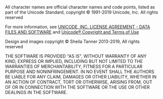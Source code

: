All character names are official character names and code points, listed as part of the Unicode Standard, copyright © 1991-2019 Unicode, Inc. All rights reserved

For more information, see [UNICODE, INC. LICENSE AGREEMENT - DATA FILES AND SOFTWARE](https://www.unicode.org/license.html) and [Unicode® Copyright and Terms of Use](http://www.unicode.org/copyright.html)

Design and images copyright © Sheila Tanner 2013-2019, All rights reserved

THE SOFTWARE IS PROVIDED "AS IS", WITHOUT WARRANTY OF ANY KIND, EXPRESS OR IMPLIED, INCLUDING BUT NOT LIMITED TO THE WARRANTIES OF MERCHANTABILITY, FITNESS FOR A PARTICULAR PURPOSE AND NONINFRINGEMENT. IN NO EVENT SHALL THE AUTHORS BE LIABLE FOR ANY CLAIM, DAMAGES OR OTHER LIABILITY, WHETHER IN AN ACTION OF CONTRACT, TORT OR OTHERWISE, ARISING FROM, OUT OF OR IN CONNECTION WITH THE SOFTWARE OR THE USE OR OTHER DEALINGS IN THE SOFTWARE.
